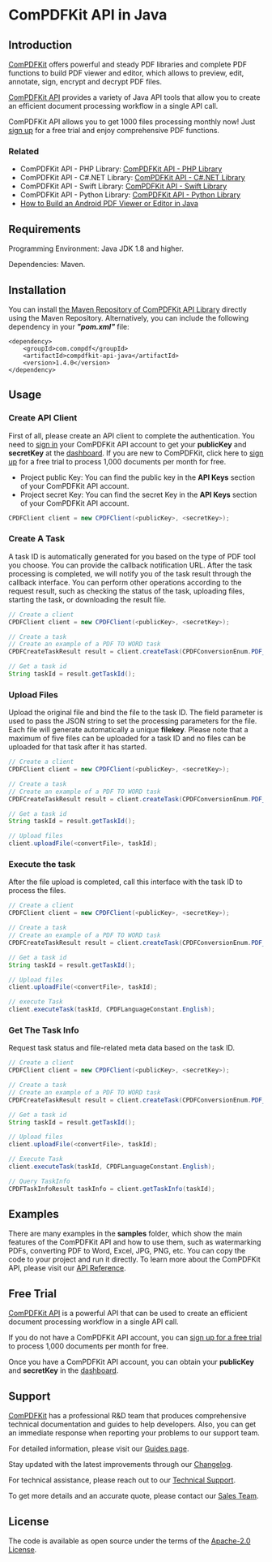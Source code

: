 # ComPDFKit API in Java

## Introduction

[ComPDFKit](https://www.compdf.com/) offers powerful and steady PDF libraries and complete PDF functions to build PDF viewer and editor, which allows to preview, edit, annotate, sign, encrypt and decrypt PDF files.

[ComPDFKit API](https://api.compdf.com) provides a variety of Java API tools that allow you to create an efficient document processing workflow in a single API call.

ComPDFKit API allows you to get 1000 files processing monthly now! Just [sign up](https://api.compdf.com/signup) for a free trial and enjoy comprehensive PDF functions.

### Related

- ComPDFKit API - PHP Library: [ComPDFKit API - PHP Library](https://github.com/ComPDFKit/compdfkit-api-php)
- ComPDFKit API - C#.NET Library: [ComPDFKit API - C#.NET Library](https://github.com/ComPDFKit/compdfkit-api-.net)
- ComPDFKit API - Swift Library: [ComPDFKit API - Swift Library](https://github.com/ComPDFKit/compdfkit-api-swift)
- ComPDFKit API - Python Library: [ComPDFKit API - Python Library](https://github.com/ComPDFKit/compdfkit-api-python)
- [How to Build an Android PDF Viewer or Editor in Java](https://www.compdf.com/blog/build-an-android-pdf-viewer-or-editor)


## Requirements

Programming Environment: Java JDK 1.8 and higher.

Dependencies: Maven.



## Installation

You can install [the Maven Repository of ComPDFKit API Library](https://mvnrepository.com/artifact/com.compdf/compdfkit-api-java/1.3.2.0) directly using the Maven Repository. Alternatively, you can include the following dependency in your ***"pom.xml"*** file:

```
<dependency>
    <groupId>com.compdf</groupId>
    <artifactId>compdfkit-api-java</artifactId>
    <version>1.4.0</version>
</dependency>
```

## Usage

### Create API Client

First of all, please create an API client to complete the authentication. You need to [sign in](https://api.compdf.com/login) your ComPDFKit API account to get your **publicKey** and **secretKey** at the [dashboard](https://api-dashboard.compdf.com/api/keys). If you are new to ComPDFKit, click here to [sign up](https://api.compdf.com/signup) for a free trial to process 1,000 documents per month for free.

- Project public Key: You can find the public key in the **API Keys** section of your ComPDFKit API account.
- Project secret Key: You can find the secret Key in the **API Keys** section of your ComPDFKit API account.

```java
CPDFClient client = new CPDFClient(<publicKey>, <secretKey>);
```



### Create A Task

A task ID is automatically generated for you based on the type of PDF tool you choose. You can provide the callback notification URL. After the task processing is completed, we will notify you of the task result through the callback interface. You can perform other operations according to the request result, such as checking the status of the task, uploading files, starting the task, or downloading the result file.

```java
// Create a client
CPDFClient client = new CPDFClient(<publicKey>, <secretKey>);

// Create a task
// Create an example of a PDF TO WORD task
CPDFCreateTaskResult result = client.createTask(CPDFConversionEnum.PDF_TO_WORD.getValue());

// Get a task id
String taskId = result.getTaskId();
```



### Upload Files

Upload the original file and bind the file to the task ID. The field parameter is used to pass the JSON string to set the processing parameters for the file. Each file will generate automatically a unique **filekey**. Please note that a maximum of five files can be uploaded for a task ID and no files can be uploaded for that task after it has started.

```java
// Create a client
CPDFClient client = new CPDFClient(<publicKey>, <secretKey>);

// Create a task
// Create an example of a PDF TO WORD task
CPDFCreateTaskResult result = client.createTask(CPDFConversionEnum.PDF_TO_WORD.getValue());

// Get a task id
String taskId = result.getTaskId();

// Upload files
client.uploadFile(<convertFile>, taskId);
```



### Execute the task

After the file upload is completed, call this interface with the task ID to process the files.

```java
// Create a client
CPDFClient client = new CPDFClient(<publicKey>, <secretKey>);

// Create a task
// Create an example of a PDF TO WORD task
CPDFCreateTaskResult result = client.createTask(CPDFConversionEnum.PDF_TO_WORD.getValue());

// Get a task id
String taskId = result.getTaskId();

// Upload files
client.uploadFile(<convertFile>, taskId);

// execute Task
client.executeTask(taskId, CPDFLanguageConstant.English);
```



### Get The Task Info

Request task status and file-related meta data based on the task ID.

```java
// Create a client
CPDFClient client = new CPDFClient(<publicKey>, <secretKey>);

// Create a task
// Create an example of a PDF TO WORD task
CPDFCreateTaskResult result = client.createTask(CPDFConversionEnum.PDF_TO_WORD.getValue());

// Get a task id
String taskId = result.getTaskId();

// Upload files
client.uploadFile(<convertFile>, taskId);

// Execute Task
client.executeTask(taskId, CPDFLanguageConstant.English);

// Query TaskInfo
CPDFTaskInfoResult taskInfo = client.getTaskInfo(taskId);
```

## Examples

There are many examples in the **samples** folder, which show the main features of the ComPDFKit API and how to use them, such as watermarking PDFs, converting PDF to Word, Excel, JPG, PNG, etc. You can copy the code to your project and run it directly. To learn more about the ComPDFKit API, please visit our [API Reference](https://api.compdf.com/api-reference/overview).


## Free Trial

[ComPDFKit API](https://api.compdf.com/) is a powerful API that can be used to create an efficient document processing workflow in a single API call.

If you do not have a ComPDFKit API account, you can [sign up for a free trial](https://api.compdf.com/signup) to process 1,000 documents per month for free.

Once you have a ComPDFKit API account, you can obtain your **publicKey** and **secretKey** in the [dashboard](https://api-dashboard.compdf.com/api/keys).


## Support

[ComPDFKit](https://www.compdf.com/) has a professional R&D team that produces comprehensive technical documentation and guides to help developers. Also, you can get an immediate response when reporting your problems to our support team.

For detailed information, please visit our [Guides page](https://api.compdf.com/api/docs/guides).

Stay updated with the latest improvements through our [Changelog](https://www.compdf.com/api/changelog-compdfkit-api).

For technical assistance, please reach out to our [Technical Support](https://www.compdf.com/support).

To get more details and an accurate quote, please contact our [Sales Team](https://www.compdf.com/contact-sales).


## License

The code is available as open source under the terms of the [Apache-2.0 License](https://opensource.org/license/apache-2-0).
